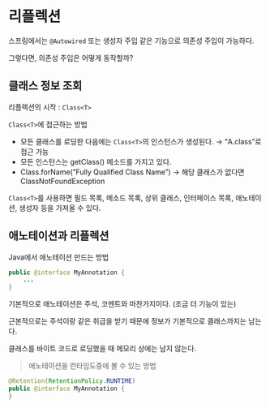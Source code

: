 # 리플렉션

스프링에서는 `@Autowired` 또는 생성자 주입 같은 기능으로 의존성 주입이 가능하다.

그렇다면, 의존성 주입은 어떻게 동작할까?

## 클래스 정보 조회

리플렉션의 시작 : `Class<T>`

`Class<T>`에 접근하는 방법

- 모든 클래스를 로딩한 다음에는 `Class<T>`의 인스턴스가 생성된다.
  → “A.class”로 접근 가능
- 모든 인스턴스는 getClass() 메소드를 가지고 있다.
- Class.forName(”Fully Qualified Class Name”)
  → 해당 클래스가 없다면 ClassNotFoundException

`Class<T>`를 사용하면 필드 목록, 메소드 목록, 상위 클래스, 인터페이스 목록, 애노테이션, 생성자 등을 가져올 수 있다.

## 애노테이션과 리플렉션

Java에서 애노테이션 만드는 방법

```java
public @interface MyAnnotation {
    ...
}
```

기본적으로 애노테이션은 주석, 코멘트와 마찬가지이다. (조금 더 기능이 있는)

근본적으로는 주석이랑 같은 취급을 받기 때문에 정보가 기본적으로 클래스까지는 남는다.

클래스를 바이트 코드로 로딩했을 때 메모리 상에는 남지 않는다.

> 애노테이션을 런타임도중에 볼 수 있는 방법

```java
@Retention(RetentionPolicy.RUNTIME)
public @interface MyAnnotation {
}
```
